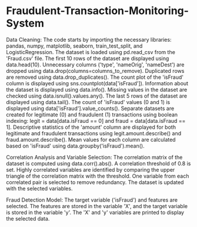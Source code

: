 # Fraudulent-Transaction-Monitoring-System

Data Cleaning:
The code starts by importing the necessary libraries: pandas, numpy, matplotlib, seaborn, train_test_split, and LogisticRegression.
The dataset is loaded using pd.read_csv from the 'Fraud.csv' file.
The first 10 rows of the dataset are displayed using data.head(10).
Unnecessary columns ('type', 'nameOrig', 'nameDest') are dropped using data.drop(columns=columns_to_remove).
Duplicated rows are removed using data.drop_duplicates().
The count plot of the 'isFraud' column is displayed using sns.countplot(data['isFraud']).
Information about the dataset is displayed using data.info().
Missing values in the dataset are checked using data.isnull().values.any().
The last 5 rows of the dataset are displayed using data.tail().
The count of 'isFraud' values (0 and 1) is displayed using data['isFraud'].value_counts().
Separate datasets are created for legitimate (0) and fraudulent (1) transactions using boolean indexing: legit = data[data.isFraud == 0] and fraud = data[data.isFraud == 1].
Descriptive statistics of the 'amount' column are displayed for both legitimate and fraudulent transactions using legit.amount.describe() and fraud.amount.describe().
Mean values for each column are calculated based on 'isFraud' using data.groupby('isFraud').mean().

Correlation Analysis and Variable Selection:
The correlation matrix of the dataset is computed using data.corr().abs().
A correlation threshold of 0.8 is set.
Highly correlated variables are identified by comparing the upper triangle of the correlation matrix with the threshold.
One variable from each correlated pair is selected to remove redundancy.
The dataset is updated with the selected variables.

Fraud Detection Model:
The target variable ('isFraud') and features are selected.
The features are stored in the variable 'X', and the target variable is stored in the variable 'y'.
The 'X' and 'y' variables are printed to display the selected data.

